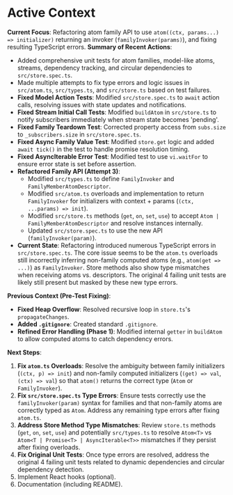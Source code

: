 # Active Context

**Current Focus**: Refactoring atom family API to use `atom((ctx, params...) => initializer)` returning an invoker (`familyInvoker(params)`), and fixing resulting TypeScript errors.
**Summary of Recent Actions**:
- Added comprehensive unit tests for atom families, model-like atoms, streams, dependency tracking, and circular dependencies to `src/store.spec.ts`.
- Made multiple attempts to fix type errors and logic issues in `src/atom.ts`, `src/types.ts`, and `src/store.ts` based on test failures.
- **Fixed Model Action Tests**: Modified `src/store.spec.ts` to `await` action calls, resolving issues with state updates and notifications.
- **Fixed Stream Initial Call Tests**: Modified `buildAtom` in `src/store.ts` to notify subscribers immediately when stream state becomes 'pending'.
- **Fixed Family Teardown Test**: Corrected property access from `subs.size` to `_subscribers.size` in `src/store.spec.ts`.
- **Fixed Async Family Value Test**: Modified `store.get` logic and added `await tick()` in the test to handle promise resolution timing.
- **Fixed AsyncIterable Error Test**: Modified test to use `vi.waitFor` to ensure error state is set before assertion.
- **Refactored Family API (Attempt 3)**:
    - Modified `src/types.ts` to define `FamilyInvoker` and `FamilyMemberAtomDescriptor`.
    - Modified `src/atom.ts` overloads and implementation to return `FamilyInvoker` for initializers with context + params (`(ctx, ...params) => init`).
    - Modified `src/store.ts` methods (`get`, `on`, `set`, `use`) to accept `Atom | FamilyMemberAtomDescriptor` and resolve instances internally.
    - Updated `src/store.spec.ts` to use the new API (`familyInvoker(param)`).
- **Current State**: Refactoring introduced numerous TypeScript errors in `src/store.spec.ts`. The core issue seems to be the `atom.ts` overloads still incorrectly inferring non-family computed atoms (e.g., `atom(get => ...)`) as `FamilyInvoker`. Store methods also show type mismatches when receiving atoms vs. descriptors. The original 4 failing unit tests are likely still present but masked by these new type errors.

**Previous Context (Pre-Test Fixing)**:
- **Fixed Heap Overflow**: Resolved recursive loop in `store.ts`'s `propagateChanges`.
- **Added `.gitignore`**: Created standard `.gitignore`.
- **Refined Error Handling (Phase 1)**: Modified internal `getter` in `buildAtom` to allow computed atoms to catch dependency errors.

**Next Steps**:
1.  **Fix `atom.ts` Overloads**: Resolve the ambiguity between family initializers (`(ctx, p) => init`) and non-family computed initializers (`(get) => val`, `(ctx) => val`) so that `atom()` returns the correct type (`Atom` or `FamilyInvoker`).
2.  **Fix `src/store.spec.ts` Type Errors**: Ensure tests correctly use the `familyInvoker(param)` syntax for families and that non-family atoms are correctly typed as `Atom`. Address any remaining type errors after fixing `atom.ts`.
3.  **Address Store Method Type Mismatches**: Review `store.ts` methods (`get`, `on`, `set`, `use`) and potentially `src/types.ts` to resolve `Atom<T>` vs `Atom<T | Promise<T> | AsyncIterable<T>>` mismatches if they persist after fixing overloads.
4.  **Fix Original Unit Tests**: Once type errors are resolved, address the original 4 failing unit tests related to dynamic dependencies and circular dependency detection.
2.  Implement React hooks (optional).
3.  Documentation (including README).